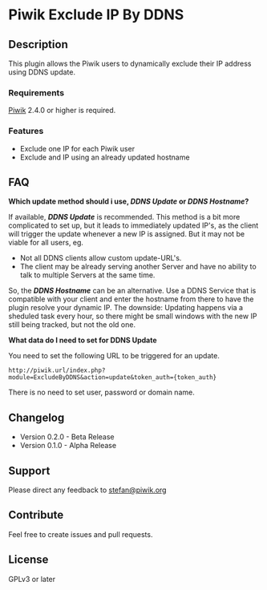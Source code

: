 # Piwik Exclude IP By DDNS

## Description

This plugin allows the Piwik users to dynamically exclude their IP address using DDNS update.

### Requirements

[Piwik](https://github.com/piwik/piwik) 2.4.0 or higher is required.

### Features

- Exclude one IP for each Piwik user 
- Exclude and IP using an already updated hostname

## FAQ

__Which update method should i use, _DDNS Update_ or _DDNS Hostname_?__

If available, ___DDNS Update___ is recommended. This method is a bit more complicated to set up, but it leads to immediately updated IP's, as the client will trigger the update whenever a new IP is assigned.
But it may not be viable for all users, eg. 
* Not all DDNS clients allow custom update-URL's.
* The client may be already serving another Server and have no ability to talk to multiple Servers at the same time.

So, the ___DDNS Hostname___ can be an alternative. Use a DDNS Service that is compatible with your client and enter the hostname from there to have the plugin resolve your dynamic IP. The downside: Updating happens via a sheduled task every hour, so there might be small windows with the new IP still being tracked, but not the old one.

__What data do I need to set for DDNS Update__

You need to set the following URL to be triggered for an update.
```
http://piwik.url/index.php?module=ExcludeByDDNS&action=update&token_auth={token_auth}
``` 
There is no need to set user, password or domain name.

## Changelog

- Version 0.2.0 - Beta Release
- Version 0.1.0 - Alpha Release

## Support

Please direct any feedback to [stefan@piwik.org](mailto:stefan@piwik.org)

## Contribute

Feel free to create issues and pull requests.

## License

GPLv3 or later

